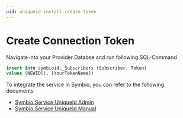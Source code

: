 ```yaml
---
uid: uniqueid-install-create-token
---
```

# Create Connection Token

Navigate into your Provider Databse and run following SQL-Command

```sql
insert into symbioid._Subscribers (Subscriber, Token) 
values (NEWID(), [YourTokenName]) 
```    

To integrate the service in Symbio, you can refer to the following documents
- [Symbio Service UniqueId Admin](config-before-start.md)
- [Symbio Service UniqueId Manual](manual-how-to-use.md)